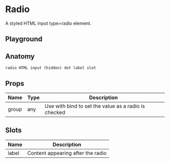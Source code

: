 # Radio

A styled HTML input type=radio element.

<script>
    import Example from './RadioExample.svelte';
    import ThemePropCard from '../ThemePropCard.svelte';
</script>

## Playground

<Example />

## Anatomy

`radio
  HTML input (hidden)
  dot
label slot`

## Props

| Name  | Type | Description                                          |
| ----- | ---- | ---------------------------------------------------- |
| group | any  | Use with bind to set the value as a radio is checked |

## Slots

| Name  | Description                       |
| ----- | --------------------------------- |
| label | Content appearing after the radio |
